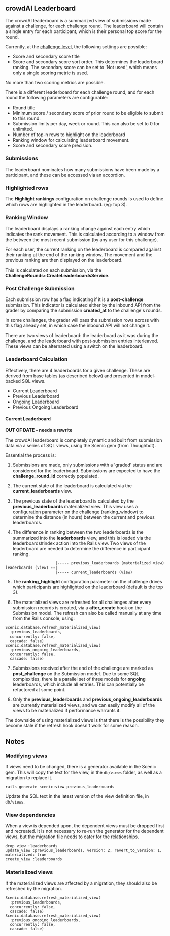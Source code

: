 ## crowdAI Leaderboard

The crowdAI leaderboard is a summarized view of submissions made against a challenge, for each challenge round. The leaderboard will
contain a single entry for each participant, which is their personal top score for the round.

Currently, at the [challenge level](https://github.com/crowdAI/crowdai/issues/865), the following settings are possible:

- Score and secondary score title
- Score and secondary score sort order. This determines the leaderboard ranking. The secondary score can be set to 'Not used', which means only a single scoring metric is used.

No more than two scoring metrics are possible.

There is a different leaderboard for each challenge round, and for each round the following parameters are configurable:

- Round title
- Minimum score / secondary score of prior round to be eligible to submit to this round.
- Submission limits per day, week or round. This can also be set to 0 for unlimited.
- Number of top-n rows to highlight on the leaderboard
- Ranking window for calculating leaderboard movement.
- Score and secondary score precision.

### Submissions

The leaderboard nominates how many submissions have been made by a participant, and these can be accessed via an accordion.

### Highlighted rows

The **Highlight rankings** configuration on challenge rounds is used to define which rows are highlighted in the leaderboard. (eg: top 3).

### Ranking Window

The leaderboard displays a ranking change against each entry which indicates the rank movement. This is calculated according to a window from the between the most recent submission (by any user for this challenge).

For each user, the current ranking on the leaderboard is compared against their ranking at the end of the ranking window. The movement and the previous ranking are then displayed on the leaderboard.

This is calculated on each submission, via the **ChallengeRounds::CreateLeaderboardsService**.

### Post Challenge Submission

Each submission row has a flag indicating if it is a **post-challenge** submission. This indicator is calculated either by the inbound API from the grader by comparing the submission **created_at** to the challenge's rounds.

In some challenges, the grader will pass the submission rows across with this flag already set, in which case the inbound API will not change it.

There are two views of leaderboard: the leaderboard as it was during the challenge, and the leaderboard with post-submission entries interleaved. These views can be alternated using a switch on the leaderboard.

### Leaderboard Calculation

Effectively, there are 4 leaderboards for a given challenge. These are derived from base tables (as described below) and presented in model-backed SQL views.

- Current Leaderboard
- Previous Leaderboard
- Ongoing Leaderboard
- Previous Ongoing Leaderboard

#### Current Leaderboard





**OUT OF DATE - needs a rewrite**

The crowdAI leaderboard is completely dynamic and built from submission data via a series of SQL views, using the Scenic gem (from Thoughbot).

Essential the process is:

1. Submissions are made, only submissions with a 'graded' status and are considered for the leaderboard. Submissions are expected to have the **challenge_round_id** correctly populated.

2. The current state of the leaderboard is calculated via the **current_leaderboards** view.

3. The previous state of the leaderboard is calculated by the **previous_leaderboards** materialized view. This view uses a configuration parameter on the challenge (ranking_window) to determine the distance (in hours) between the current and previous leaderboards.

4. The difference in ranking between the two leaderboards is the summarized into the **leaderboards** view, and this is loaded via the leaderboards#index action into the Rails view. Two views of the leaderboard are needed to determine the difference in participant ranking.

```
                      |----- previous_leaderboards (materialized view)
leaderboards (view) --|
                      |----- current_leaderboards (view)
```

5. The **ranking_highlight** configuration parameter on the challenge drives which participants are highlighted on the leaderboard (default is the top 3).

6. The materialized views are refreshed for all challenges after every submission records is created, via a **after_create** hook on the Submission model. The refresh can also be called manually at any time from the Rails console, using:

```
Scenic.database.refresh_materialized_view(
  :previous_leaderboards,
  concurrently: false,
  cascade: false)
Scenic.database.refresh_materialized_view(
  :previous_ongoing_leaderboards,
  concurrently: false,
  cascade: false)
```

7. Submissions received after the end of the challenge are marked as **post_challenge** on the Submission model. Due to some SQL complexities, there is a parallel set of three models for **ongoing** leaderboards, which include all entries. This can potentially be refactored at some point.

8. Only the **previous_leaderboards** and **previous_ongoing_leaderboards** are currently materialized views, and we can easily modify all of the views to be materialized if performance warrants it.

The downside of using materialized views is that there is the possibility they become stale if the refresh hook doesn't work for some reason.

## Notes

### Modifying views

If views need to be changed, there is a generator available in the Scenic gem. This will copy the text for the view, in the ```db/views``` folder, as well as a migration to replace it.

```
rails generate scenic:view previous_leaderboards
```

Update the SQL text in the latest version of the view definition file, in ```db/views```.

### View dependencies

When a view is depended upon, the dependent views must be dropped first and recreated. It is not necessary to re-run the generator for the dependent views, but the migration file needs to cater for the relationships.

```
drop_view :leaderboards
update_view :previous_leaderboards, version: 2, revert_to_version: 1, materialized: true
create_view :leaderboards
```

### Materialized views

If the materialized views are affected by a migration, they should also be refreshed by the migration.

```
Scenic.database.refresh_materialized_view(
  :previous_leaderboards,
  concurrently: false,
  cascade: false)
Scenic.database.refresh_materialized_view(
  :previous_ongoing_leaderboards,
  concurrently: false,
  cascade: false)
```
